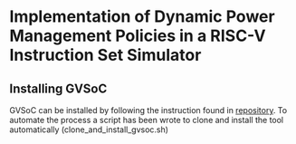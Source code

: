 # Implementation of Dynamic Power Management Policies in a RISC-V Instruction Set Simulator

## Installing GVSoC 
GVSoC can be installed by following the instruction found in [repository](https://github.com/gvsoc/gvsoc). To automate the process a script has been wrote to clone and install the tool automatically (clone_and_install_gvsoc.sh)
